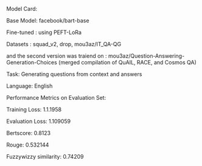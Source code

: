 Model Card:

Base Model: facebook/bart-base

Fine-tuned : using PEFT-LoRa

Datasets : squad_v2, drop, mou3az/IT_QA-QG 

and the second version was traiend on : mou3az/Question-Answering-Generation-Choices (merged compilation of QuAIL, RACE, and Cosmos QA)

Task: Generating questions from context and answers

Language: English

Performance Metrics on Evaluation Set:

Training Loss: 1.1.1958

Evaluation Loss: 1.109059

Bertscore: 0.8123

Rouge: 0.532144

Fuzzywizzy similarity: 0.74209
